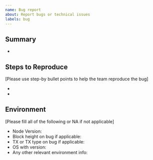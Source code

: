 ```yaml
---
name: Bug report
about: Report bugs or technical issues
labels: bug
---
```


<!-- 
- This issue tracker is only for technical issues related to the DeFi Blockchain.
- Please use this template while reporting a bug and provide as much info as possible.
- If the matter is security related, please disclose it privately via security@defichain.com
- Please use bullet points as much as possible.
- If you'd like to add details notes, split the summary with a "Details" section.  
-->

## Summary

- 

## Steps to Reproduce

[Please use step-by bullet points to help the team reproduce the bug]

- 
- 


## Environment

[Please fill all of the following or NA if not applicable]

- Node Version: 
- Block height on bug if applicable: 
- TX or TX type on bug if applicable:  
- OS with version: 
- Any other relevant environment info:  
